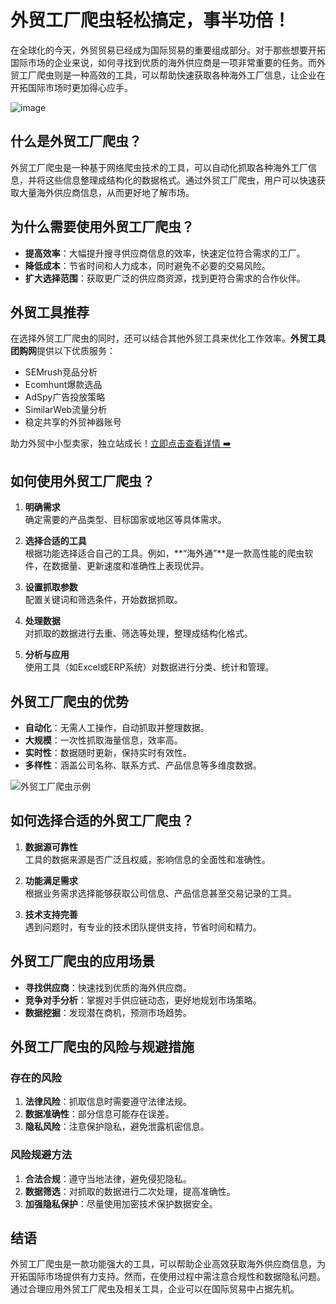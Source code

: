 # 外贸工厂爬虫轻松搞定，事半功倍！

在全球化的今天，外贸贸易已经成为国际贸易的重要组成部分。对于那些想要开拓国际市场的企业来说，如何寻找到优质的海外供应商是一项非常重要的任务。而外贸工厂爬虫则是一种高效的工具，可以帮助快速获取各种海外工厂信息，让企业在开拓国际市场时更加得心应手。

![image](https://github.com/user-attachments/assets/3a01412a-54ee-40ff-8573-076491ae8e6d)

## 什么是外贸工厂爬虫？

外贸工厂爬虫是一种基于网络爬虫技术的工具，可以自动化抓取各种海外工厂信息，并将这些信息整理成结构化的数据格式。通过外贸工厂爬虫，用户可以快速获取大量海外供应商信息，从而更好地了解市场。

## 为什么需要使用外贸工厂爬虫？

- **提高效率**：大幅提升搜寻供应商信息的效率，快速定位符合需求的工厂。
- **降低成本**：节省时间和人力成本，同时避免不必要的交易风险。
- **扩大选择范围**：获取更广泛的供应商资源，找到更符合需求的合作伙伴。

## 外贸工具推荐

在选择外贸工厂爬虫的同时，还可以结合其他外贸工具来优化工作效率。**外贸工具团购网**提供以下优质服务：

- SEMrush竞品分析  
- Ecomhunt爆款选品  
- AdSpy广告投放策略  
- SimilarWeb流量分析  
- 稳定共享的外贸神器账号  

助力外贸中小型卖家，独立站成长！[立即点击查看详情 ➡️](https://bit.ly/waimao518)

## 如何使用外贸工厂爬虫？

1. **明确需求**  
   确定需要的产品类型、目标国家或地区等具体需求。

2. **选择合适的工具**  
   根据功能选择适合自己的工具。例如，**“海外通”**是一款高性能的爬虫软件，在数据量、更新速度和准确性上表现优异。

3. **设置抓取参数**  
   配置关键词和筛选条件，开始数据抓取。

4. **处理数据**  
   对抓取的数据进行去重、筛选等处理，整理成结构化格式。

5. **分析与应用**  
   使用工具（如Excel或ERP系统）对数据进行分类、统计和管理。

## 外贸工厂爬虫的优势

- **自动化**：无需人工操作，自动抓取并整理数据。
- **大规模**：一次性抓取海量信息，效率高。
- **实时性**：数据随时更新，保持实时有效性。
- **多样性**：涵盖公司名称、联系方式、产品信息等多维度数据。

![外贸工厂爬虫示例](https://p2.itc.cn/images01/20230512/4bcd080de4d8498ab3e1eaf57fbc2ef3.jpeg)

## 如何选择合适的外贸工厂爬虫？

1. **数据源可靠性**  
   工具的数据来源是否广泛且权威，影响信息的全面性和准确性。

2. **功能满足需求**  
   根据业务需求选择能够获取公司信息、产品信息甚至交易记录的工具。

3. **技术支持完善**  
   遇到问题时，有专业的技术团队提供支持，节省时间和精力。

## 外贸工厂爬虫的应用场景

- **寻找供应商**：快速找到优质的海外供应商。
- **竞争对手分析**：掌握对手供应链动态，更好地规划市场策略。
- **数据挖掘**：发现潜在商机，预测市场趋势。

## 外贸工厂爬虫的风险与规避措施

### 存在的风险
1. **法律风险**：抓取信息时需要遵守法律法规。
2. **数据准确性**：部分信息可能存在误差。
3. **隐私风险**：注意保护隐私，避免泄露机密信息。

### 风险规避方法
1. **合法合规**：遵守当地法律，避免侵犯隐私。
2. **数据筛选**：对抓取的数据进行二次处理，提高准确性。
3. **加强隐私保护**：尽量使用加密技术保护数据安全。

## 结语

外贸工厂爬虫是一款功能强大的工具，可以帮助企业高效获取海外供应商信息，为开拓国际市场提供有力支持。然而，在使用过程中需注意合规性和数据隐私问题。通过合理应用外贸工厂爬虫及相关工具，企业可以在国际贸易中占据先机。


